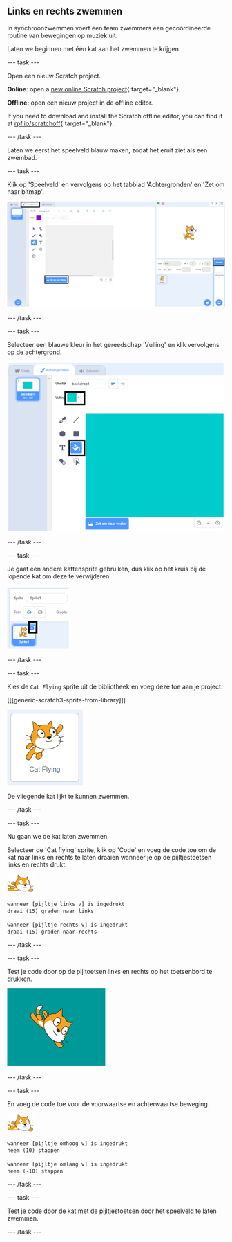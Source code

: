 ## Links en rechts zwemmen

In synchroonzwemmen voert een team zwemmers een gecoördineerde routine van bewegingen op muziek uit.

Laten we beginnen met één kat aan het zwemmen te krijgen.

--- task ---

Open een nieuw Scratch project.

**Online**: open a [new online Scratch project](https://rpf.io/scratchnew){:target="_blank"}.

**Offline:** open een nieuw project in de offline editor.

If you need to download and install the Scratch offline editor, you can find it at [rpf.io/scratchoff](https://rpf.io/scratchoff){:target="_blank"}.

--- /task ---

Laten we eerst het speelveld blauw maken, zodat het eruit ziet als een zwembad.

--- task ---

Klik op 'Speelveld' en vervolgens op het tabblad 'Achtergronden' en 'Zet om naar bitmap'.

![scratch-scherm met speelveld, achtergronden en omzetten naar bitmap gemarkeerd](images/swim-select-backdrop.png)

--- /task ---

--- task ---

Selecteer een blauwe kleur in het gereedschap 'Vulling' en klik vervolgens op de achtergrond.

![tabblad achtergronden en vulgereedschap geselecteerd](images/swim-fill.png)

--- /task ---

--- task ---

Je gaat een andere kattensprite gebruiken, dus klik op het kruis bij de lopende kat om deze te verwijderen.

![menu verwijderen geselecteerd](images/swim-delete.png)

--- /task ---

--- task ---

Kies de `Cat Flying` sprite uit de bibliotheek en voeg deze toe aan je project.

[[[generic-scratch3-sprite-from-library]]]

![Cat Flying sprite gemarkeerd](images/swim-sprite.png)

De vliegende kat lijkt te kunnen zwemmen.

--- /task ---

--- task ---

Nu gaan we de kat laten zwemmen.

Selecteer de 'Cat flying' sprite, klik op 'Code' en voeg de code toe om de kat naar links en rechts te laten draaien wanneer je op de pijltjestoetsen links en rechts drukt.

![zwemmer sprite](images/swimmer-sprite.png)

```blocks3
wanneer [pijltje links v] is ingedrukt
draai (15) graden naar links

wanneer [pijltje rechts v] is ingedrukt
draai (15) graden naar rechts
```

--- /task ---

--- task ---

Test je code door op de pijltoetsen links en rechts op het toetsenbord te drukken.

![kattensprite naar rechts gedraaid](images/swim-right.png)

--- /task ---

--- task ---

En voeg de code toe voor de voorwaartse en achterwaartse beweging.

![zwemmer sprite](images/swimmer-sprite.png)

```blocks3
wanneer [pijltje omhoog v] is ingedrukt
neem (10) stappen

wanneer [pijltje omlaag v] is ingedrukt
neem (-10) stappen 
```

--- /task ---

--- task ---

Test je code door de kat met de pijltjestoetsen door het speelveld te laten zwemmen.

--- /task ---

